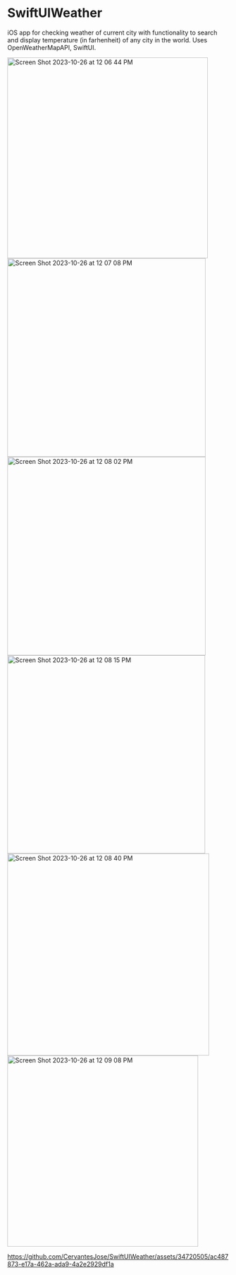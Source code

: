 # SwiftUIWeather

iOS app for checking weather of current city with functionality to search and display temperature (in farhenheit) of any city in the world. Uses OpenWeatherMapAPI, SwiftUI.

<img width="455" alt="Screen Shot 2023-10-26 at 12 06 44 PM" src="https://github.com/CervantesJose/SwiftUIWeather/assets/34720505/6c5908dc-3fb6-4690-a93f-d45d65f86b79">

<img width="450" alt="Screen Shot 2023-10-26 at 12 07 08 PM" src="https://github.com/CervantesJose/SwiftUIWeather/assets/34720505/686f4aea-9c6b-4940-bac7-26428af8263a">

<img width="450" alt="Screen Shot 2023-10-26 at 12 08 02 PM" src="https://github.com/CervantesJose/SwiftUIWeather/assets/34720505/64ee023d-7406-4a16-ba10-32137d46c7f0">

<img width="449" alt="Screen Shot 2023-10-26 at 12 08 15 PM" src="https://github.com/CervantesJose/SwiftUIWeather/assets/34720505/944f2c97-ecc0-46cc-8a85-aebbb1179798">

<img width="458" alt="Screen Shot 2023-10-26 at 12 08 40 PM" src="https://github.com/CervantesJose/SwiftUIWeather/assets/34720505/75f0734e-8763-4ff8-abe2-bb37fcf653b2">

<img width="433" alt="Screen Shot 2023-10-26 at 12 09 08 PM" src="https://github.com/CervantesJose/SwiftUIWeather/assets/34720505/1967ec87-4664-44a7-a9b6-2a9ac6c4fa5b">

https://github.com/CervantesJose/SwiftUIWeather/assets/34720505/ac487873-e17a-462a-ada9-4a2e2929df1a

